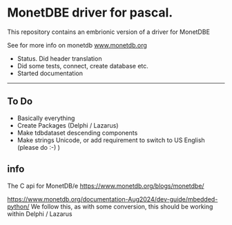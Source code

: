 # MonetDBE driver for pascal.

This repository contains an embrionic version of a driver for MonetDBE

See for more info on monetdb   www.monetdb.org


- Status.    Did header translation 
- Did some tests, connect, create database etc. 
- Started documentation

---
## To Do

- Basically everything
- Create Packages (Delphi / Lazarus)
- Make tdbdataset descending components
- Make strings Unicode, or add requirement to switch to US English (please do :-) )


## info
  The C api for MonetDB/e 
  https://www.monetdb.org/blogs/monetdbe/  

  https://www.monetdb.org/documentation-Aug2024/dev-guide/mbedded-python/
  We follow this, as with some conversion, this should be working within Delphi / Lazarus

  


